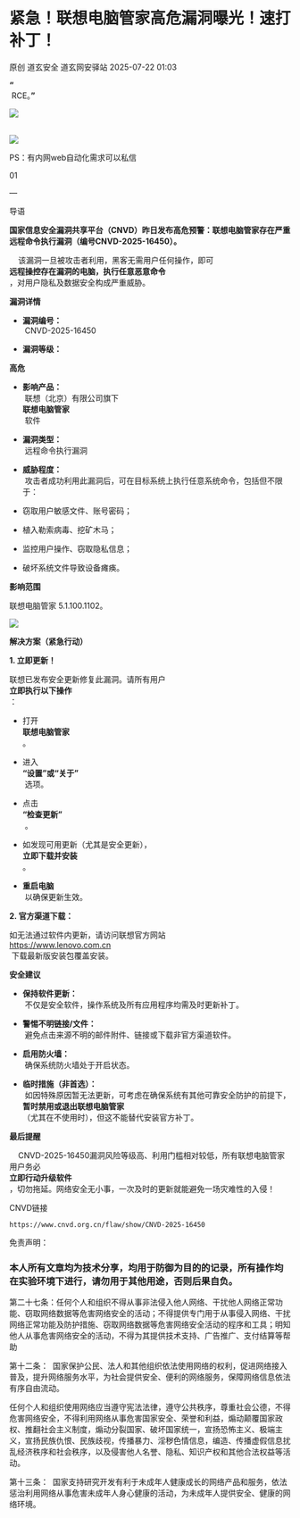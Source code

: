 #  紧急！联想电脑管家高危漏洞曝光！速打补丁！  
原创 道玄安全  道玄网安驿站   2025-07-22 01:03  
  
**“**  
 RCE。**”**  
  
![](https://mmbiz.qpic.cn/sz_mmbiz_png/L369x9IF3yPA9bic9zzTydWv4XTTHH2NAiamMp8Kxsh4s2lukPuyuwnia3NiaHkiaU8a3JGFhLvNnYvtLvHTFAd91Rw/640?wx_fmt=png&from=appmsg "")  
  
      
![](https://mmbiz.qpic.cn/sz_mmbiz_png/L369x9IF3yPMwVHx9iaPDKDhBJiajRW2DIdq0Wxe7JcpgKDia3zMfgicaaD6Auwn6Q3GGm2vI0eNh1Qic6OUhHMjE7g/640?wx_fmt=png&from=appmsg "")  
  
  
  
PS：有内网web自动化需求可以私信  
  
  
  
  
01  
  
—  
  
  
  
导语  
  
  
**国家信息安全漏洞共享平台（CNVD）昨日发布高危预警：联想电脑管家存在严重远程命令执行漏洞（编号CNVD-2025-16450）。**  
  
    该漏洞一旦被攻击者利用，黑客无需用户任何操作，即可  
**远程操控存在漏洞的电脑，执行任意恶意命令**  
，对用户隐私及数据安全构成严重威胁。  
  
**漏洞详情**  
- **漏洞编号：**  
 CNVD-2025-16450  
  
- **漏洞等级：**  
  
**高危**  
  
- **影响产品：**  
 联想（北京）有限公司旗下   
**联想电脑管家**  
 软件  
  
- **漏洞类型：**  
 远程命令执行漏洞  
  
- **威胁程度：**  
 攻击者成功利用此漏洞后，可在目标系统上执行任意系统命令，包括但不限于：  
  
- 窃取用户敏感文件、账号密码；  
  
- 植入勒索病毒、挖矿木马；  
  
- 监控用户操作、窃取隐私信息；  
  
- 破坏系统文件导致设备瘫痪。  
  
**影响范围**  
  
联想电脑管家 5.1.100.1102。  
  
![](https://mmbiz.qpic.cn/sz_mmbiz_png/L369x9IF3yOOJZjcpia38WaOqz51Nic2oqOGicgrGhc6DxFsDxTU93T4Uq79hcoSbia97ThadRFqLet1JDwHicn1VpQ/640?wx_fmt=png&from=appmsg "")  
  
**解决方案（紧急行动）**  
  
**1. 立即更新！**  
  
联想已发布安全更新修复此漏洞。请所有用户  
**立即执行以下操作**  
：  
- 打开   
**联想电脑管家**  
。  
  
- 进入   
**“设置”或“关于”**  
 选项。  
  
- 点击   
**“检查更新”**  
 。  
  
- 如发现可用更新（尤其是安全更新），  
**立即下载并安装**  
。  
  
- **重启电脑**  
 以确保更新生效。  
  
**2. 官方渠道下载：**  
  
如无法通过软件内更新，请访问联想官方网站   
https://www.lenovo.com.cn  
 下载最新版安装包覆盖安装。  
  
**安全建议**  
- **保持软件更新：**  
 不仅是安全软件，操作系统及所有应用程序均需及时更新补丁。  
  
- **警惕不明链接/文件：**  
 避免点击来源不明的邮件附件、链接或下载非官方渠道软件。  
  
- **启用防火墙：**  
 确保系统防火墙处于开启状态。  
  
- **临时措施（非首选）：**  
 如因特殊原因暂无法更新，可考虑在确保系统有其他可靠安全防护的前提下，  
**暂时禁用或退出联想电脑管家**  
（尤其在不使用时），但这不能替代安装官方补丁。  
  
**最后提醒**  
  
    CNVD-2025-16450漏洞风险等级高、利用门槛相对较低，所有联想电脑管家用户务必  
**立即行动升级软件**  
，切勿拖延。网络安全无小事，一次及时的更新就能避免一场灾难性的入侵！  
  
CNVD链接  
```
https://www.cnvd.org.cn/flaw/show/CNVD-2025-16450
```  
  
免责声明：  
### 本人所有文章均为技术分享，均用于防御为目的的记录，所有操作均在实验环境下进行，请勿用于其他用途，否则后果自负。  
  
第二十七条：任何个人和组织不得从事非法侵入他人网络、干扰他人网络正常功能、窃取网络数据等危害网络安全的活动；不得提供专门用于从事侵入网络、干扰网络正常功能及防护措施、窃取网络数据等危害网络安全活动的程序和工具；明知他人从事危害网络安全的活动，不得为其提供技术支持、广告推广、支付结算等帮助  
  
第十二条：  国家保护公民、法人和其他组织依法使用网络的权利，促进网络接入普及，提升网络服务水平，为社会提供安全、便利的网络服务，保障网络信息依法有序自由流动。  
  
任何个人和组织使用网络应当遵守宪法法律，遵守公共秩序，尊重社会公德，不得危害网络安全，不得利用网络从事危害国家安全、荣誉和利益，煽动颠覆国家政权、推翻社会主义制度，煽动分裂国家、破坏国家统一，宣扬恐怖主义、极端主义，宣扬民族仇恨、民族歧视，传播暴力、淫秽色情信息，编造、传播虚假信息扰乱经济秩序和社会秩序，以及侵害他人名誉、隐私、知识产权和其他合法权益等活动。  
  
第十三条：  国家支持研究开发有利于未成年人健康成长的网络产品和服务，依法惩治利用网络从事危害未成年人身心健康的活动，为未成年人提供安全、健康的网络环境。  
  
  
  
  
  
